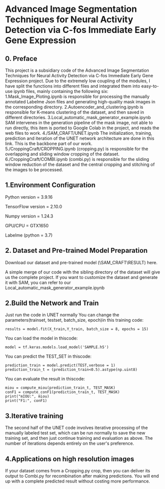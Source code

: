 # Advanced Image Segmentation Techniques for Neural Activity Detection via C-fos Immediate Early Gene Expression
## 0. Preface 
This project is a subsidiary code of the Advanced Image Segmentation Techniques for Neural Activity Detection via C-fos Immediate Early Gene Expression project. Due to the extremely low coupling of the modules, I have split the functions into different files and integrated them into easy-to-use ipynb files, mainly containing the following six:
1.Mask_Image_Ploting.ipynb is responsible for processing the manually annotated Labelme Json files and generating high-quality mask images in the corresponding directory.
2.Autoencoder_and_clustering.ipynb is responsible for K-means clustering of the dataset, and then saved in different directories.
3.Local_automatic_mask_generator_example.ipynb SAM intervenes in the generation pipeline of the mask image, not able to run directly, this item is ported to Google Colab in the project, and reads the web files to work.
4./SAM_CRAFT/UNET.ipynb The initialization, training, prediction and iteration of the UNET network architecture are done in this link. This is the backbone part of our work.
5./CroppingCraft/CROPPING.ipynb (cropping.py) is responsible for the overlapping and sliding window cropping of the dataset.
6./CroppingCraft/COMBI.ipynb (combi.py) is responsible for the sliding window reduction of the dataset and the central cropping and stitching of the images to be processed.

## 1.Environment Configuration
Python version = 3.9.16

TensorFlow version = 2.10.0 

Numpy version = 1.24.3 

GPU/CPU = GTX1650 

Labelme (python = 3.7) 

## 2. Dataset and Pre-trained Model Preparation
Download our dataset and pre-trained model (\SAM_CRAFT\RESULT) here.

A simple merge of our code with the sibling directory of the dataset will give us the complete project.
If you want to customize the dataset and generate it with SAM, you can refer to our Local_automatic_mask_generator_example.ipynb

## 2.Build the Network and Train
Just run the code in UNET normally
You can change the parameters(trainset, testset, batch_size, epoch)in this training code:
```
results = model.fit(X_train,Y_train, batch_size = 8, epochs = 15)
```
You can load the model in thiscode:
```
model = tf.keras.models.load_model('SAMPLE.h5')
```
You can predict the TEST_SET in thiscode:
```
prediction_train = model.predict(TEST,verbose = 1)  
prediction_train_t = (prediction_train<0.5).astype(np.uint8)
```
You can evaluate the result in thiscode:
```
miou = compute_miou(prediction_train_t, TEST_MASK)  
conF1 = compute_conF1(prediction_train_t, TEST_MASK)  
print("mIOU:", miou)  
print("F1:", conF1)
```
## 3.Iterative training
The second half of the UNET code involves iterative processing of the manually labeled test set, which can be run normally to save the new training set, and then just continue training and evaluation as above. The number of iterations depends entirely on the user's preference.

## 4.Applications on high resolution images
If your dataset comes from a Cropping.py crop, then you can deliver its output to Combi.py for recombination after making predictions. You will end up with a complete predicted result without costing more performance.
